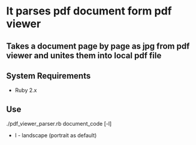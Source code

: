 # It parses pdf document form pdf viewer

## Takes a document page by page as jpg from pdf viewer and unites them into local pdf file

## System Requirements
  * Ruby 2.x

## Use
  ./pdf_viewer_parser.rb document_code [-l]

  * l - landscape (portrait as default)